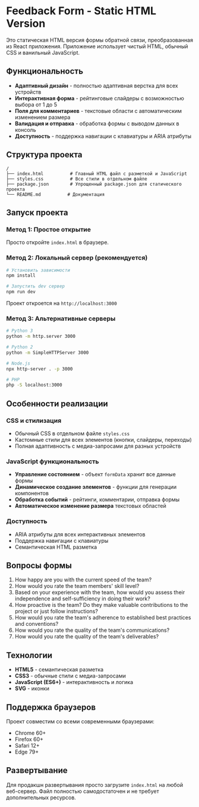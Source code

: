 # Feedback Form - Static HTML Version

Это статическая HTML версия формы обратной связи, преобразованная из React приложения. Приложение использует чистый HTML, обычный CSS и ванильный JavaScript.

## Функциональность

- **Адаптивный дизайн** - полностью адаптивная верстка для всех устройств
- **Интерактивная форма** - рейтинговые слайдеры с возможностью выбора от 1 до 5
- **Поля для комментариев** - текстовые области с автоматическим изменением размера
- **Валидация и отправка** - обработка формы с выводом данных в консоль
- **Доступность** - поддержка навигации с клавиатуры и ARIA атрибуты

## Структура проекта

```
/
├── index.html          # Главный HTML файл с разметкой и JavaScript
├── styles.css          # Все стили в отдельном файле
├── package.json        # Упрощенный package.json для статического проекта
└── README.md          # Документация
```

## Запуск проекта

### Метод 1: Простое открытие
Просто откройте `index.html` в браузере.

### Метод 2: Локальный сервер (рекомендуется)
```bash
# Установить зависимости
npm install

# Запустить dev сервер
npm run dev
```

Проект откроется на `http://localhost:3000`

### Метод 3: Альтернативные серверы
```bash
# Python 3
python -m http.server 3000

# Python 2
python -m SimpleHTTPServer 3000

# Node.js
npx http-server . -p 3000

# PHP
php -S localhost:3000
```

## Особенности реализации

### CSS и стилизация
- Обычный CSS в отдельном файле `styles.css`
- Кастомные стили для всех элементов (кнопки, слайдеры, переходы)
- Полная адаптивность с медиа-запросами для разных устройств

### JavaScript функциональность
- **Управление состоянием** - объект `formData` хранит все данные формы
- **Динамическое создание элементов** - функции для генерации компонентов
- **Обработка событий** - рейтинги, комментарии, отправка формы
- **Автоматическое изменение размера** текстовых областей

### Доступность
- ARIA атрибуты для всех интерактивных элементов
- Поддержка навигации с клавиатуры
- Семантическая HTML разметка

## Вопросы формы

1. How happy are you with the current speed of the team?
2. How would you rate the team members' skill level?
3. Based on your experience with the team, how would you assess their independence and self-sufficiency in doing their work?
4. How proactive is the team? Do they make valuable contributions to the project or just follow instructions?
5. How would you rate the team's adherence to established best practices and conventions?
6. How would you rate the quality of the team's communications?
7. How would you rate the quality of the team's deliverables?

## Технологии

- **HTML5** - семантическая разметка
- **CSS3** - обычные стили с медиа-запросами
- **JavaScript (ES6+)** - интерактивность и логика
- **SVG** - иконки

## Поддержка браузеров

Проект совместим со всеми современными браузерами:
- Chrome 60+
- Firefox 60+
- Safari 12+
- Edge 79+

## Развертывание

Для продакшн развертывания просто загрузите `index.html` на любой веб-сервер. Файл полностью самодостаточен и не требует дополнительных ресурсов.
